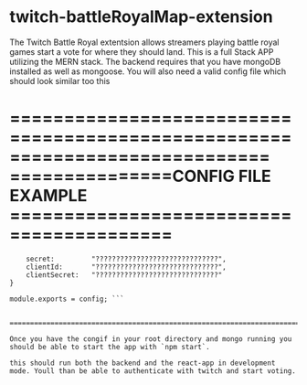 # twitch-battleRoyalMap-extension

The Twitch Battle Royal extentsion allows streamers playing battle royal games start a vote for where they should land.
This is a full Stack APP utilizing the MERN stack. The backend requires that you have mongoDB installed as well as mongoose.
You will also need a valid config file which should look similar too this 

============================================================================
===============CONFIG FILE EXAMPLE =========================================
============================================================================


``` const config = {    "??????????????????????????????"
    secret:         "??????????????????????????????",
    clientId:       "??????????????????????????????",
    clientSecret:   "??????????????????????????????"
}

module.exports = config; ```


==============================================================================

Once you have the congif in your root directory and mongo running you should be able to start the app with `npm start`.

this should run both the backend and the react-app in development mode. Youll than be able to authenticate with twitch and start voting.
